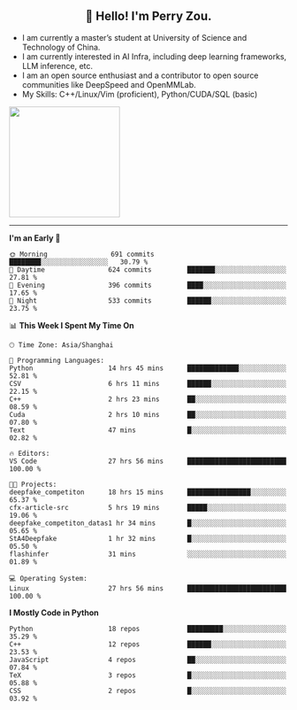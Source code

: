 <h2 align="center">👋 Hello! I'm Perry Zou.</h2>

- I am currently a master’s student at University of Science and Technology of China.
- I am currently interested in AI Infra, including deep learning frameworks, LLM inference, etc.
- I am an open source enthusiast and a contributor to open source communities like DeepSpeed and OpenMMLab.
- My Skills: C++/Linux/Vim (proficient), Python/CUDA/SQL (basic)

<img height=200 align="center" src="https://github-readme-stats.vercel.app/api?username=zonepg" />

-------

<!--START_SECTION:waka-->
**I'm an Early 🐤** 

```text
🌞 Morning                691 commits         ████████░░░░░░░░░░░░░░░░░   30.79 % 
🌆 Daytime                624 commits         ███████░░░░░░░░░░░░░░░░░░   27.81 % 
🌃 Evening                396 commits         ████░░░░░░░░░░░░░░░░░░░░░   17.65 % 
🌙 Night                  533 commits         ██████░░░░░░░░░░░░░░░░░░░   23.75 % 
```


📊 **This Week I Spent My Time On** 

```text
🕑︎ Time Zone: Asia/Shanghai

💬 Programming Languages: 
Python                   14 hrs 45 mins      █████████████░░░░░░░░░░░░   52.81 % 
CSV                      6 hrs 11 mins       ██████░░░░░░░░░░░░░░░░░░░   22.15 % 
C++                      2 hrs 23 mins       ██░░░░░░░░░░░░░░░░░░░░░░░   08.59 % 
Cuda                     2 hrs 10 mins       ██░░░░░░░░░░░░░░░░░░░░░░░   07.80 % 
Text                     47 mins             █░░░░░░░░░░░░░░░░░░░░░░░░   02.82 % 

🔥 Editors: 
VS Code                  27 hrs 56 mins      █████████████████████████   100.00 % 

🐱‍💻 Projects: 
deepfake_competiton      18 hrs 15 mins      ████████████████░░░░░░░░░   65.37 % 
cfx-article-src          5 hrs 19 mins       █████░░░░░░░░░░░░░░░░░░░░   19.06 % 
deepfake_competiton_datas1 hr 34 mins        █░░░░░░░░░░░░░░░░░░░░░░░░   05.65 % 
StA4Deepfake             1 hr 32 mins        █░░░░░░░░░░░░░░░░░░░░░░░░   05.50 % 
flashinfer               31 mins             ░░░░░░░░░░░░░░░░░░░░░░░░░   01.89 % 

💻 Operating System: 
Linux                    27 hrs 56 mins      █████████████████████████   100.00 % 
```

**I Mostly Code in Python** 

```text
Python                   18 repos            █████████░░░░░░░░░░░░░░░░   35.29 % 
C++                      12 repos            ██████░░░░░░░░░░░░░░░░░░░   23.53 % 
JavaScript               4 repos             ██░░░░░░░░░░░░░░░░░░░░░░░   07.84 % 
TeX                      3 repos             █░░░░░░░░░░░░░░░░░░░░░░░░   05.88 % 
CSS                      2 repos             █░░░░░░░░░░░░░░░░░░░░░░░░   03.92 % 
```




<!--END_SECTION:waka-->
